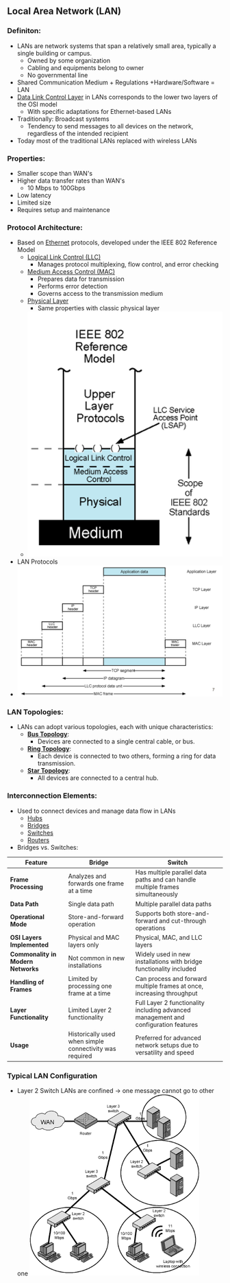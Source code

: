 ## Local Area Network (LAN)
### Definiton:
- LANs are network systems that span a relatively small area, typically a single building or campus.
	- Owned by some organization
	- Cabling and equipments belong to owner
	- No governmental line
- Shared Communication Medium + Regulations +Hardware/Software = LAN
- [Data Link Control Layer](Data%20Link%20Control%20Layer.md) in LANs corresponds to the lower two layers of the OSI model
	- With specific adaptations for Ethernet-based LANs
- Traditionally: Broadcast systems
	- Tendency to send messages to all devices on the network, regardless of the intended recipient
- Today most of the traditional LANs replaced with wireless LANs
### Properties:
- Smaller scope than WAN's
- Higher data transfer rates than WAN's
	- 10 Mbps to 100Gbps
- Low latency
- Limited size
- Requires setup and maintenance
### Protocol Architecture:
-  Based on [Ethernet](Ethernet.md) protocols, developed under the IEEE 802 Reference Model
	- [Logical Link Control (LLC)](Logical%20Link%20Control%20(LLC).md)
		- Manages protocol multiplexing, flow control, and error checking
	- [Medium Access Control (MAC)](Medium%20Access%20Control%20(MAC).md)
		- Prepares data for transmission
		- Performs error detection
		- Governs access to the transmission medium
	- [Physical Layer](Physical%20Layer.md)
		- Same properties with classic physical layer
	- ![IEEE802ReferenceModel|250](Attachments/IEEE802ReferenceModel.png)
- LAN Protocols
- ![LANProtocol|450](Attachments/LANProtocol.png)
### LAN Topologies:
- LANs can adopt various topologies, each with unique characteristics:
	- **[Bus Topology](Bus%20Topology.md)**: 
		- Devices are connected to a single central cable, or bus. 
	- **[Ring Topology](Ring%20Topology.md)**: 
		- Each device is connected to two others, forming a ring for data transmission.
	- **[Star Topology](Star%20Topology.md)**: 
		- All devices are connected to a central hub.
### Interconnection Elements:
- Used to connect devices and manage data flow in LANs
	- [Hubs](Hubs.md)
	- [Bridges](Bridges.md)
	- [Switches](Switches.md)
	- [Routers](Routers.md)
- Bridges vs. Switches:

| Feature | Bridge | Switch |
|---------|--------|----------------|
| **Frame Processing** | Analyzes and forwards one frame at a time | Has multiple parallel data paths and can handle multiple frames simultaneously |
| **Data Path** | Single data path | Multiple parallel data paths |
| **Operational Mode** | Store-and-forward operation | Supports both store-and-forward and cut-through operations |
| **OSI Layers Implemented** | Physical and MAC layers only | Physical, MAC, and LLC layers |
| **Commonality in Modern Networks** | Not common in new installations | Widely used in new installations with bridge functionality included |
| **Handling of Frames** | Limited by processing one frame at a time | Can process and forward multiple frames at once, increasing throughput |
| **Layer Functionality** | Limited Layer 2 functionality | Full Layer 2 functionality including advanced management and configuration features |
| **Usage** | Historically used when simple connectivity was required | Preferred for advanced network setups due to versatility and speed |
### Typical LAN Configuration
- Layer 2 Switch LANs are confined -> one message cannot go to other one
![](Attachments/typcalLAN.png)
